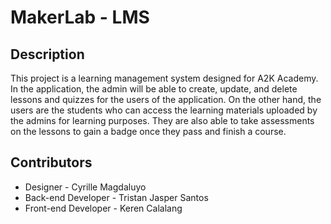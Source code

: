 # MakerLab - LMS

## Description

This project is a learning management system designed for A2K Academy. In the application, 
the admin will be able to create, update, and delete lessons and quizzes for the users of the application. 
On the other hand, the users are the students who can access the learning materials uploaded 
by the admins for learning purposes. They are also able to take assessments on the lessons 
to gain a badge once they pass and finish a course.

## Contributors
 - Designer - Cyrille Magdaluyo
 - Back-end Developer - Tristan Jasper Santos
 - Front-end Developer - Keren Calalang
